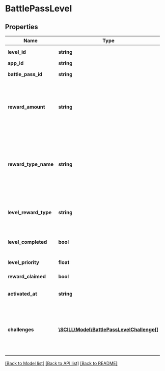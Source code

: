 # BattlePassLevel

## Properties
Name | Type | Description | Notes
------------ | ------------- | ------------- | -------------
**level_id** | **string** | Unique id of this BattlePassLevel object. | [optional] 
**app_id** | **string** | The app id | [optional] 
**battle_pass_id** | **string** | The id of the battle pass this level belongs to | [optional] 
**reward_amount** | **string** | In the Admin Panel you can set different types of rewards. You can also set an identifier of an in-game-item or anything you like. Use this to include the reward into your own business logic. | [optional] 
**reward_type_name** | **string** | There are different types of rewards available. Possible values are Coins, Voucher, Money and Experience. This is deprecated in favor of level_reward_type which uses a slug instead of a human readable expression | [optional] 
**level_reward_type** | **string** | The reward type in a machine readable slug. Available values are nothing, coin, experience, item | [optional] 
**level_completed** | **bool** | Indicates if this level is completed, i.e. all challenges have been completed. | [optional] 
**level_priority** | **float** | Indicates the position of the level. | [optional] 
**reward_claimed** | **bool** | Indicates if this level has already be claimed. | [optional] 
**activated_at** | **string** | The date when this level has been activated or null if it&#x27;s not activated. | [optional] 
**challenges** | [**\SCILL\Model\BattlePassLevelChallenge[]**](BattlePassLevelChallenge.md) | An array of BattlePassLevelChallenge objects. Please note, not all values are available from the challenge object, as battle passes handle the lifecycle of challenges. | [optional] 

[[Back to Model list]](../../README.md#documentation-for-models) [[Back to API list]](../../README.md#documentation-for-api-endpoints) [[Back to README]](../../README.md)

